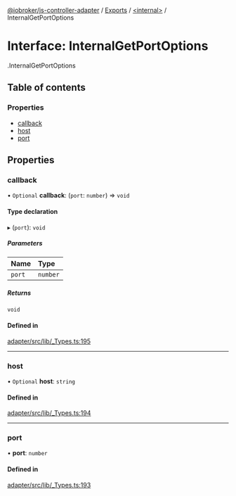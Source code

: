 [@iobroker/js-controller-adapter](../README.md) / [Exports](../modules.md) / [<internal\>](../modules/internal_.md) / InternalGetPortOptions

# Interface: InternalGetPortOptions

[<internal>](../modules/internal_.md).InternalGetPortOptions

## Table of contents

### Properties

- [callback](internal_.InternalGetPortOptions.md#callback)
- [host](internal_.InternalGetPortOptions.md#host)
- [port](internal_.InternalGetPortOptions.md#port)

## Properties

### callback

• `Optional` **callback**: (`port`: `number`) => `void`

#### Type declaration

▸ (`port`): `void`

##### Parameters

| Name | Type |
| :------ | :------ |
| `port` | `number` |

##### Returns

`void`

#### Defined in

[adapter/src/lib/_Types.ts:195](https://github.com/ioBroker/ioBroker.js-controller/blob/af5992c0/packages/adapter/src/lib/_Types.ts#L195)

___

### host

• `Optional` **host**: `string`

#### Defined in

[adapter/src/lib/_Types.ts:194](https://github.com/ioBroker/ioBroker.js-controller/blob/af5992c0/packages/adapter/src/lib/_Types.ts#L194)

___

### port

• **port**: `number`

#### Defined in

[adapter/src/lib/_Types.ts:193](https://github.com/ioBroker/ioBroker.js-controller/blob/af5992c0/packages/adapter/src/lib/_Types.ts#L193)
